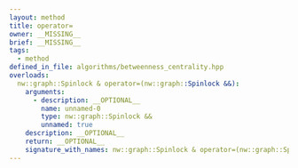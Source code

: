 ```yaml
---
layout: method
title: operator=
owner: __MISSING__
brief: __MISSING__
tags:
  - method
defined_in_file: algorithms/betweenness_centrality.hpp
overloads:
  nw::graph::Spinlock & operator=(nw::graph::Spinlock &&):
    arguments:
      - description: __OPTIONAL__
        name: unnamed-0
        type: nw::graph::Spinlock &&
        unnamed: true
    description: __OPTIONAL__
    return: __OPTIONAL__
    signature_with_names: nw::graph::Spinlock & operator=(nw::graph::Spinlock &&)
---
```

